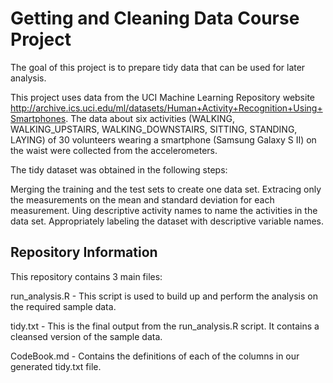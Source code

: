 # Getting and Cleaning Data Course Project
The goal of this project is to prepare tidy data that can be used for later analysis. 

This project uses data from the UCI Machine Learning Repository website http://archive.ics.uci.edu/ml/datasets/Human+Activity+Recognition+Using+Smartphones. The data about six activities (WALKING, WALKING_UPSTAIRS, WALKING_DOWNSTAIRS, SITTING, STANDING, LAYING) of 30 volunteers wearing a smartphone (Samsung Galaxy S II) on the waist were collected from the accelerometers.

The tidy dataset was obtained in the following steps:

Merging the training and the test sets to create one data set.
Extracing only the measurements on the mean and standard deviation for each measurement.
Uing descriptive activity names to name the activities in the data set.
Appropriately labeling the dataset with descriptive variable names.

## Repository Information
This repository contains 3 main files:


run_analysis.R - This script is used to build up and perform the analysis on the required sample data.

tidy.txt - This is the final output from the run_analysis.R script.  It contains a cleansed version of the sample data.

CodeBook.md - Contains the definitions of each of the columns in our generated tidy.txt file.

